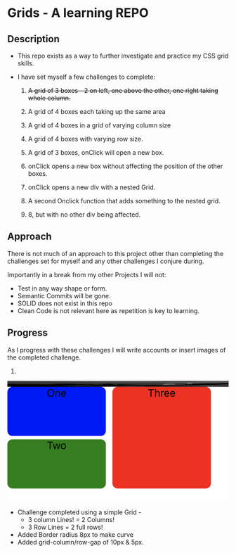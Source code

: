 # Grids - A learning REPO

## Description

- This repo exists as a way to further investigate and practice my CSS grid skills.

- I have set myself a few challenges to complete:

  1. ~~A grid of 3 boxes - 2 on left, one above the other, one right taking whole column.~~

  2. A grid of 4 boxes each taking up the same area

  3. A grid of 4 boxes in a grid of varying column size

  4. A grid of 4 boxes with varying row size.

  5. A grid of 3 boxes, onClick will open a new box.

  6. onClick opens a new box without affecting the position of the other boxes.

  7. onClick opens a new div with a nested Grid.

  8. A second Onclick function that adds something to the nested grid.

  9. 8, but with no other div being affected.

## Approach

  There is not much of an approach to this project other than completing the challenges set for myself and any other challenges I conjure during.

  Importantly in a break from my other Projects I will not:
- Test in any way shape or form.
- Semantic Commits will be gone.
- SOLID does not exist in this repo
- Clean Code is not relevant here as repetition is key to learning. 


## Progress

As I progress with these challenges I will write accounts or insert images of the completed challenge.

1.

  ![Challenge One](Pics/challenge1.png)

  - Challenge completed using a simple Grid -
      - 3 column Lines! = 2 Columns!
      - 3 Row Lines = 2 full rows!
  - Added Border radius 8px to make curve
  - Added grid-column/row-gap of 10px & 5px.
